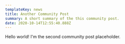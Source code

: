```yaml
---
templateKey: news
title: Another Community Post
summary: A short summary of the this community post.
date: 2020-10-14T12:55:40.888Z
---
```

Hello world! I'm the second community post placeholder.